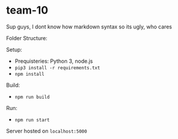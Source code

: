 # team-10

Sup guys, I dont know how markdown syntax so its ugly, who cares

Folder Structure:

Setup:
 - Prequisteries: Python 3, node.js
 - `pip3 install -r requirements.txt`
 - `npm install`

Build:
 - `npm run build`

Run:
 - `npm run start`
 
 Server hosted on `localhost:5000`
